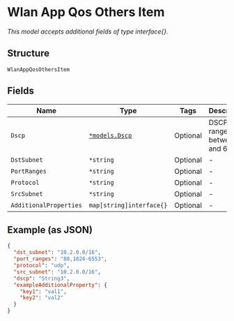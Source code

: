 
# Wlan App Qos Others Item

*This model accepts additional fields of type interface{}.*

## Structure

`WlanAppQosOthersItem`

## Fields

| Name | Type | Tags | Description |
|  --- | --- | --- | --- |
| `Dscp` | [`*models.Dscp`](../../doc/models/containers/dscp.md) | Optional | DSCP value range between 0 and 63 |
| `DstSubnet` | `*string` | Optional | - |
| `PortRanges` | `*string` | Optional | - |
| `Protocol` | `*string` | Optional | - |
| `SrcSubnet` | `*string` | Optional | - |
| `AdditionalProperties` | `map[string]interface{}` | Optional | - |

## Example (as JSON)

```json
{
  "dst_subnet": "10.2.0.0/16",
  "port_ranges": "80,1024-6553",
  "protocol": "udp",
  "src_subnet": "10.2.0.0/16",
  "dscp": "String3",
  "exampleAdditionalProperty": {
    "key1": "val1",
    "key2": "val2"
  }
}
```

